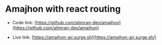 # Amajhon with react routing

- Code link: [https://github.com/alimran-dev/amajhon](https://github.com/alimran-dev/amajhon)

- Live link: [https://amajhon-air.surge.sh](https://amajhon-air.surge.sh/)
